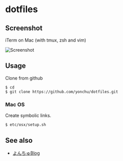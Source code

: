 dotfiles
===============

Screenshot
----------

iTerm on Mac (with tmux, zsh and vim)

![Screenshot](https://raw.github.com/yonchu/dotfiles/master/etc/resources/img/iTerm_on_mac.png)

Usage
-----

Clone from github

    $ cd
    $ git clone https://github.com/yonchu/dotfiles.git

### Mac OS

Create symbolic links.

    $ etc/osx/setup.sh

See also
---------------

* [よんちゅBlog](http://yonchu.hatenablog.com/)
